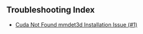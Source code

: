 ## Troubleshooting Index

- [Cuda Not Found mmdet3d Installation Issue (#1)](troubleshooting/001-cuda_not_found_mmdet3d_installation_issue.md)

